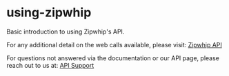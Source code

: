 # using-zipwhip
Basic introduction to using Zipwhip's API.

For any additional detail on the web calls available, please visit:
[Zipwhip API](https://zipwhip.com/api/#/curl "Zipwhip's cURL API")

For questions not answered via the documentation or our API page, please reach out to us at:
[API Support](mailto:api@zipwhip.com "Zipwhip's API Support")
